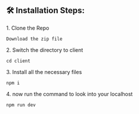 
<h2>🛠️ Installation Steps:</h2>

<p>1. Clone the Repo</p>

```
Download the zip file 
```

<p>2. Switch the directory to client</p>

```
cd client
```

<p>3. Install all the necessary files</p>

```
npm i 
```

<p>4. now run the command to look into your localhost</p>

```
npm run dev
```
